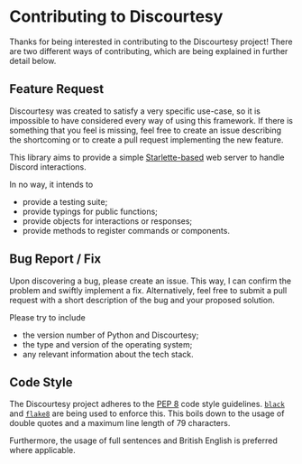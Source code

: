 # Contributing to Discourtesy

Thanks for being interested in contributing to the Discourtesy project! There are two different ways of contributing, which are being explained in further detail below.

## Feature Request

Discourtesy was created to satisfy a very specific use-case, so it is impossible to have considered every way of using this framework. If there is something that you feel is missing, feel free to create an issue describing the shortcoming or to create a pull request implementing the new feature.

This library aims to provide a simple [Starlette-based][starlette] web server to handle Discord interactions.

In no way, it intends to

- provide a testing suite;
- provide typings for public functions;
- provide objects for interactions or responses;
- provide methods to register commands or components.

## Bug Report / Fix

Upon discovering a bug, please create an issue. This way, I can confirm the problem and swiftly implement a fix. Alternatively, feel free to submit a pull request with a short description of the bug and your proposed solution.

Please try to include

- the version number of Python and Discourtesy;
- the type and version of the operating system;
- any relevant information about the tech stack.

## Code Style

The Discourtesy project adheres to the [PEP 8][pep-8] code style guidelines. [`black`][black] and [`flake8`][flake8] are being used to enforce this. This boils down to the usage of double quotes and a maximum line length of 79 characters.

Furthermore, the usage of full sentences and British English is preferred where applicable.

[black]: <https://black.readthedocs.io/en/stable/>
[flake8]: <https://flake8.pycqa.org/en/stable/>
[pep-8]: <https://www.python.org/dev/peps/pep-0008/>
[starlette]: <https://www.starlette.io/>
